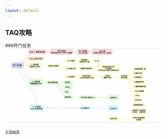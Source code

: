 ```yaml
---
layout: default
---
```


## TAQ攻略

###开门任务
![Branching](./assets/img/taq_epic_quest.jpg)


[←back](./)
